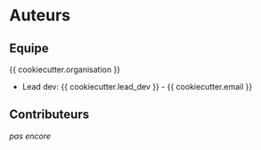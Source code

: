 # Auteurs

## Equipe

{{ cookiecutter.organisation }}

* Lead dev: {{ cookiecutter.lead_dev }} - {{ cookiecutter.email }}

## Contributeurs

_pas encore_
